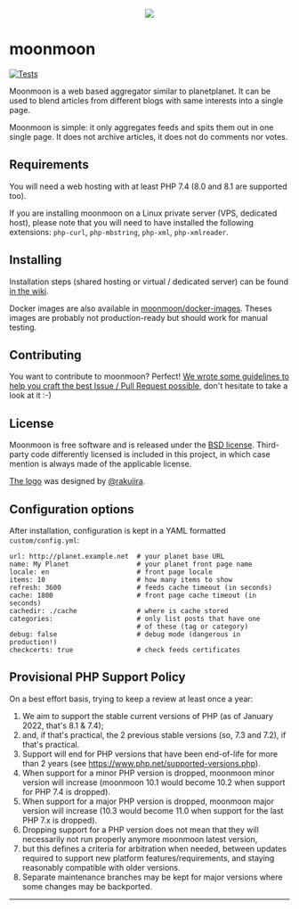 <p align="center">
  <img src="https://github.com/moonmoon/moonmoon/raw/master/custom/img/moonmoon%40128w.png">
</p>


moonmoon
========

[![Tests](https://github.com/rdalverny/moonmoon/actions/workflows/php.yml/badge.svg)](https://github.com/rdalverny/moonmoon/actions/workflows/php.yml)

Moonmoon is a web based aggregator similar to planetplanet.
It can be used to blend articles from different blogs with same interests into a single page.

Moonmoon is simple: it only aggregates feeds and spits them out in one single page.
It does not archive articles, it does not do comments nor votes.

Requirements
------------
You will need a web hosting with at least PHP 7.4 (8.0 and 8.1 are supported too).

If you are installing moonmoon on a Linux private server (VPS, dedicated host),
please note that you will need to have installed the following extensions:
`php-curl`, `php-mbstring`, `php-xml`, `php-xmlreader`.

Installing
----------

Installation steps (shared hosting or virtual / dedicated server) can be found
[in the wiki](https://github.com/moonmoon/moonmoon/wiki/How-to-install).

Docker images are also available in [moonmoon/docker-images](https://github.com/moonmoon/docker-images).
Theses images are probably not production-ready but should work for manual testing.

Contributing
------------

You want to contribute to moonmoon? Perfect! [We wrote some guidelines to help you
craft the best Issue / Pull Request possible](https://github.com/moonmoon/moonmoon/blob/master/CONTRIBUTING.md),
don't hesitate to take a look at it :-)

License
-------

Moonmoon is free software and is released under the [BSD license](https://github.com/moonmoon/moonmoon/blob/master/LICENSE).
Third-party code differently licensed is included in this project, in which case mention is always made of
the applicable license.

[The logo](https://github.com/moonmoon/moonmoon/raw/master/custom/img/moonmoon.png) was designed by [@rakujira](https://twitter.com/rakujira).

Configuration options
---------------------
After installation, configuration is kept in a YAML formatted `custom/config.yml`:

```%yaml
url: http://planet.example.net  # your planet base URL
name: My Planet                 # your planet front page name
locale: en                      # front page locale
items: 10                       # how many items to show
refresh: 3600                   # feeds cache timeout (in seconds)
cache: 1800                     # front page cache timeout (in seconds)
cachedir: ./cache               # where is cache stored
categories:                     # only list posts that have one
                                # of these (tag or category)
debug: false                    # debug mode (dangerous in production!)
checkcerts: true                # check feeds certificates
```

Provisional PHP Support Policy
------------------------------

On a best effort basis, trying to keep a review at least once a year:

1. We aim to support the stable current versions of PHP (as of January 2022, that's 8.1 & 7.4);
2. and, if that's practical, the 2 previous stable versions (so, 7.3 and 7.2), if that's practical.
3. Support will end for PHP versions that have been end-of-life for more than 2 years
   (see https://www.php.net/supported-versions.php).
4. When support for a minor PHP version is dropped, moonmoon minor version will increase
   (moonmoon 10.1 would become 10.2 when support for PHP 7.4 is dropped).
5. When support for a major PHP version is dropped, moonmoon major version will increase
   (10.3 would become 11.0 when support for the last PHP 7.x is dropped).
6. Dropping support for a PHP version does not mean that they will necessarily
   not run properly anymore moonmoon latest version,
7. but this defines a criteria for arbitration when needed,
   between updates required to support new platform features/requirements,
   and staying reasonably compatible with older versions.
8. Separate maintenance branches may be kept for major versions where some changes
   may be backported.

---